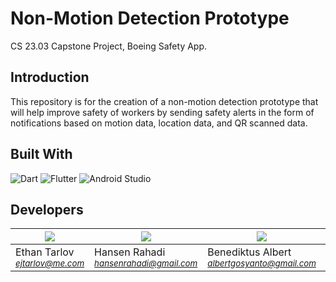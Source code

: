 # Non-Motion Detection Prototype

CS 23.03 Capstone Project, Boeing Safety App.

## Introduction

This repository is for the creation of a non-motion detection prototype that will help improve safety of workers by sending safety alerts in the form of notifications based on motion data, location data, and QR scanned data. 

## Built With
![Dart](https://img.shields.io/badge/dart-%230175C2.svg?style=for-the-badge&logo=dart&logoColor=white)
![Flutter](https://img.shields.io/badge/Flutter-%2302569B.svg?style=for-the-badge&logo=Flutter&logoColor=white)
![Android Studio](https://img.shields.io/badge/Android%20Studio-3DDC84.svg?style=for-the-badge&logo=android-studio&logoColor=white)


## Developers 

| <a href="https://github.com/Ethan7144"><img src="https://github.com/Ethan7144.png"/></a> | <a href="https://github.com/Hansen09"><img src="https://github.com/Hansen09.png"/></a> | <a href="https://github.com/albertbenedi"><img src="https://github.com/albertbenedi.png"/></a> | <a href="https://github.com/hopecrosier"><img src="https://github.com/hopecrosier.png"/></a> | <a href="https://github.com/willsunbillsun"><img src="https://github.com/willsunbillsun.png"/></a>                                                     |
|-------------------------------------------------------------------------------------------------|--------------------------------------------------------------------------------------------|--------------------------------------------------------------|--------------------------------------------------------------|--------------------------------------------------------------|
| Ethan Tarlov <br><small>*ejtarlov@me.com*</small>                                           | Hansen Rahadi <br/><small>*hansenrahadi@gmail.com*</small>                               | Benediktus Albert <br/><small>*albertgosyanto@gmail.com*</small>                                           | Hope Crosier <br/><small>*crosier4@gmail.com*</small>                                           | Willaim Sun <br/><small>*sun.williamj@gmail.com*</small>
